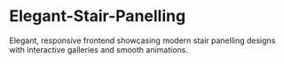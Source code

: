 # Elegant-Stair-Panelling
Elegant, responsive frontend showcasing modern stair panelling designs with interactive galleries and smooth animations.

